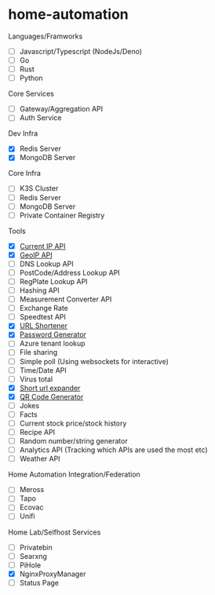 # home-automation

Languages/Framworks
- [ ] Javascript/Typescript (NodeJs/Deno)
- [ ] Go
- [ ] Rust
- [ ] Python

Core Services
- [ ] Gateway/Aggregation API
- [ ] Auth Service

Dev Infra
- [x] Redis Server
- [x] MongoDB Server

Core Infra
- [ ] K3S Cluster
- [ ] Redis Server
- [ ] MongoDB Server
- [ ] Private Container Registry

Tools 
- [x] [Current IP API](https://github.com/dewhurstwill/home-automation-ip-service)
- [x] [GeoIP API](https://github.com/dewhurstwill/home-automation-ip-service)
- [ ] DNS Lookup API
- [ ] PostCode/Address Lookup API
- [ ] RegPlate Lookup API
- [ ] Hashing API
- [ ] Measurement Converter API
- [ ] Exchange Rate
- [ ] Speedtest API
- [x] [URL Shortener](https://github.com/dewhurstwill/home-automation-urlshortener-service)
- [x] [Password Generator](https://github.com/dewhurstwill/home-automation-password-service)
- [ ] Azure tenant lookup
- [ ] File sharing
- [ ] Simple poll (Using websockets for interactive)
- [ ] Time/Date API
- [ ] Virus total
- [x] [Short url expander](https://github.com/dewhurstwill/home-automation-urlexpander-service)
- [x] [QR Code Generator](https://github.com/dewhurstwill/home-automation-qrcode-service)
- [ ] Jokes
- [ ] Facts
- [ ] Current stock price/stock history
- [ ] Recipe API
- [ ] Random number/string generator
- [ ] Analytics API (Tracking which APIs are used the most etc)
- [ ] Weather API

Home Automation Integration/Federation
- [ ] Meross
- [ ] Tapo
- [ ] Ecovac
- [ ] Unifi

Home Lab/Selfhost Services
- [ ] Privatebin
- [ ] Searxng
- [ ] PiHole
- [x] NginxProxyManager
- [ ] Status Page
